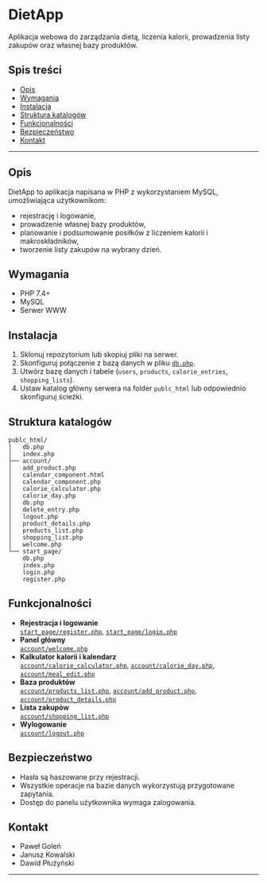 # DietApp

Aplikacja webowa do zarządzania dietą, liczenia kalorii, prowadzenia listy zakupów oraz własnej bazy produktów.

## Spis treści

- [Opis](#opis)
- [Wymagania](#wymagania)
- [Instalacja](#instalacja)
- [Struktura katalogów](#struktura-katalogów)
- [Funkcjonalności](#funkcjonalności)
- [Bezpieczeństwo](#bezpieczeństwo)
- [Kontakt](#kontakt)

---

## Opis

DietApp to aplikacja napisana w PHP z wykorzystaniem MySQL, umożliwiająca użytkownikom:
- rejestrację i logowanie,
- prowadzenie własnej bazy produktów,
- planowanie i podsumowanie posiłków z liczeniem kalorii i makroskładników,
- tworzenie listy zakupów na wybrany dzień.

## Wymagania

- PHP 7.4+
- MySQL
- Serwer WWW

## Instalacja

1. Sklonuj repozytorium lub skopiuj pliki na serwer.
2. Skonfiguruj połączenie z bazą danych w pliku [`db.php`](db.php).
3. Utwórz bazę danych i tabele (`users`, `products`, `calorie_entries`, `shopping_lists`).
4. Ustaw katalog główny serwera na folder `publc_html` lub odpowiednio skonfiguruj ścieżki.

## Struktura katalogów

```
publc_html/
│   db.php
│   index.php
├── account/
│   add_product.php
│   calendar_component.html
│   calendar_component.php
│   calorie_calculator.php
│   calorie_day.php
│   db.php
│   delete_entry.php
│   logout.php
│   product_details.php
│   products_list.php
│   shopping_list.php
│   welcome.php
└── start_page/
    db.php
    index.php
    login.php
    register.php
```

## Funkcjonalności

- **Rejestracja i logowanie**  
  [`start_page/register.php`](start_page/register.php), [`start_page/login.php`](start_page/login.php)
- **Panel główny**  
  [`account/welcome.php`](account/welcome.php)
- **Kalkulator kalorii i kalendarz**  
  [`account/calorie_calculator.php`](account/calorie_calculator.php), [`account/calorie_day.php`](account/calorie_day.php), [`account/meal_edit.php`](account/meal_edit.php)
- **Baza produktów**  
  [`account/products_list.php`](account/products_list.php), [`account/add_product.php`](account/add_product.php), [`account/product_details.php`](account/product_details.php)
- **Lista zakupów**  
  [`account/shopping_list.php`](account/shopping_list.php)
- **Wylogowanie**  
  [`account/logout.php`](account/logout.php)

## Bezpieczeństwo

- Hasła są haszowane przy rejestracji.
- Wszystkie operacje na bazie danych wykorzystują przygotowane zapytania.
- Dostęp do panelu użytkownika wymaga zalogowania.

## Kontakt

- Paweł Goleń
- Janusz Kowalski
- Dawid Płużyński

---